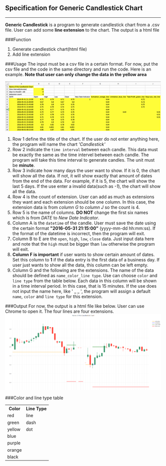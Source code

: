 ## Specification for Generic Candlestick Chart ##
---
**Generic Candlestick** is a program to generate candlestick chart from a .csv file. User can add some **line extension** to the chart. The output is a html file

###Function
1. Generate candlestick chart(html file)
2. Add line extension

###Usage
The input must be a csv file in a certain format. For now, put the csv file and the code in the same directory and run the code. Here is an example. **Note that user can only change the data in the yellow area**

![example](./ExampleData.png)

1. Row 1 define the title of the chart. If the user do not enter anything here, the program will name the chart *'Candlestick'*
2. Row 2 indicate the `time interval` between each candle. This data must be exactly the same as the time intervel between each candle. The program will take this time interval to generate candles. The unit must be **minute**.
3. Row 3 indicate how many days the user want to show. If it is 0, the chart will show all the data. If not, it will show exactly that amount of dates from the end of the data. For example, if it is 5, the chart will show the last 5 days. If the use enter a invalid data(such as *-1*), the chart will show all the data. 
4. Row 4 is the count of extension. User can add as much as extensions they want and each extension should be one column. In this case, the extension data is from *column G* to *column J* so the count is 4.
5. Row 5 is the name of columns. **DO NOT** change the first six names which is from *DATE* to *New Date Indicator*. 
6. Column A is the `datetime` of the candle. User must save the date using the certain format **"2016-05-31 21:15:00"** (yyyy-mm-dd hh:mm:ss). If the format of the datetime is incorrect, then the program will exit.
7. Column B to E are the `open`, `high`, `low`, `close` data. Just input data here and note that the `high` must be bigger than `low` otherwise the program will exit.
8. **Column F is important** if user wants to show certain amount of dates. Set this column to **1** if the data entry is the first data of a business day. If user just wants to show all the data, this column can be left empty.
9. Column G and the following are the extensions. The name of the data should be defined as `name_color_line type`. Use can choose `color` and `line type` from the table below. Each data in this column will be shown in a time interval period. In this case, that is 15 minutes. If the use does not input the name here, like ' _ _ ', the program will assign a default `name`, `color` and `line type` for this extension.

###Output
For now, the output is a html file like below. User can use Chrome to open it. The four lines are four extensions.
![](./ExampleOutput.png)

###Color and line type table

<table>
  <tr>
    <th>Color</th>
    <th>Line Type</th>
  </tr>
  <tr>
    <td>red</td>
    <td>line</td>
  </tr>
  <tr>
    <td>green</td>
    <td>dash</td>
  </tr>
  <tr>
    <td>yellow</td>
    <td>dot</td>
  </tr>
  <tr>
    <td>blue</td>
    <td></td>
  </tr>
  <tr>
    <td>purple</td>
    <td></td>
  </tr>
  <tr>
    <td>orange</td>
    <td></td>
  </tr>
  <tr>
    <td>black</td>
    <td></td>
  </tr>
</table>
